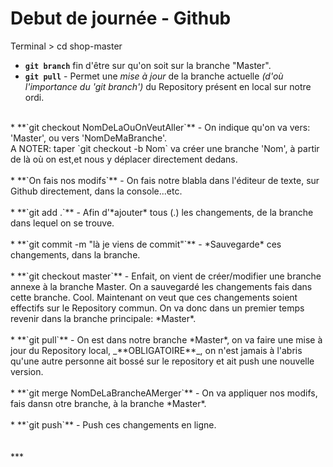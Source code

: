 # Debut de journée - Github

Terminal > cd shop-master <br/>
* **`git branch`** fin d'être sur qu'on soit sur la branche "Master".<br/>
* **`git pull`** - Permet une *mise à jour* de la branche actuelle *(d'où l'importance du 'git branch')* du Repository présent en local sur notre ordi.<br/>
<br/>
* **`git checkout NomDeLaOuOnVeutAller`** - On indique qu'on va vers: 'Master', ou vers 'NomDeMaBranche'. <br/>
A NOTER: taper `git checkout -b Nom` va créer une branche 'Nom', à partir de là où on est,et nous y déplacer directement dedans.<br/>
<br/>
* **`On fais nos modifs`** - On fais notre blabla dans l'éditeur de texte, sur Github directement, dans la console...etc.<br/>
<br/>
* **`git add .`** - Afin d'*ajouter* tous (.) les changements, de la branche dans lequel on se trouve.<br/>
<br/>
* **`git commit -m "là je viens de commit"`** - *Sauvegarde* ces changements, dans la branche.<br/>
<br/>
* **`git checkout master`** - Enfait, on vient de créer/modifier une branche annexe à la branche Master. On a sauvegardé les changements fais dans cette branche. Cool. Maintenant on veut que ces changements soient effectifs sur le Repository commun. On va donc dans un premier temps revenir dans la branche principale: *Master*.<br/>
<br/>
* **`git pull`** - On est dans notre branche *Master*, on va faire une mise à jour du Repository local, _**OBLIGATOIRE**_, on n'est jamais à l'abris qu'une autre personne ait bossé sur le repository et ait push une nouvelle version.<br/>
<br/>
* **`git merge NomDeLaBrancheAMerger`** - On va appliquer nos modifs, fais dansn otre branche, à la branche *Master*.<br/>
<br/>
* **`git push`** - Push ces changements en ligne.<br/>
<br/>
<br/>
***




